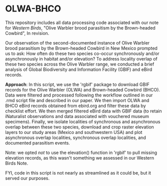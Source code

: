 # OLWA-BHCO
This repository includes all data processing code associated with our note for *Western Birds*, "Olive Warbler brood parasitism by the Brown-headed Cowbird", In revision. 

Our observation of the second-documented instance of Olive Warbler brood parasitism by the Brown-headed Cowbird in New Mexico prompted us to ask: How often do these two species co-occur synchronously and/or asynchronously in habitat and/or elevation? To address locality overlap of these two species across the Olive Warbler range, we conducted a brief analysis of Global Biodiversity and Information Facility (GBIF) and eBird records. 

**Approach**: In this script, we use the 'rgbif' package to download GBIF records for the Olive Warbler (OLWA) and Brown-headed Cowbird (BHCO). Data were filtered and processed following the workflow outlined in our .rmd script file and described in our paper. We then import OLWA and BHCO eBird records obtained from ebird.org and filter these data by checklist effort. We then merged filtered eBird data with GBIF data (to retain iNaturalist observations and data associated with vouchered museum specimens). Finally, we isolate localities of synchronous and asynchronous overlap between these two species, download and crop raster elevation layers to our study areas (Mexico and southwestern USA) and plot asynchronous overlap localities, synchronous overlap localities, and documented parasitism events. 

Note: we opted *not* to use the elevation() function in 'rgbif' to pull missing elevation records, as this wasn't something we assessed in our Western Birds Note. 

FYI, code in this script is not nearly as streamlined as it could be, but it served our purposes. 
